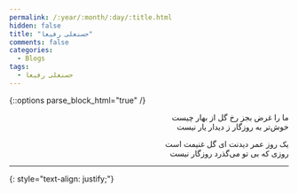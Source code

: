 ```yaml
---
permalink: /:year/:month/:day/:title.html
hidden: false
title: "حسنعلی رفیعا"
comments: false
categories:
  - Blogs
tags:
  - حسنعلی رفیعا
---
```


{::options parse_block_html="true" /}
<div dir='rtl' align='right'>
ما را غرض بجز رخ گل از بهار چیست<br>
خوش‌تر به روزگار ز دیدار یار نیست

یک روز عمر دیدنت ای گل غنیمت است<br>
روزی که بی تو می‌گذرد روزگار نیست

---

</div>
{: style="text-align: justify;"}